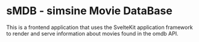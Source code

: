 # sMDB - simsine Movie DataBase

This is a frontend application that uses the SvelteKit application framework to render and serve information about movies found in the omdb API.
